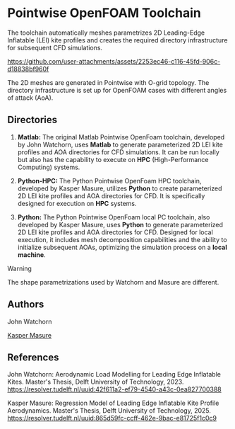 # Pointwise OpenFOAM Toolchain

The toolchain automatically meshes parametrizes 2D Leading-Edge Inflatable (LEI) kite profiles and creates the required directory infrastructure for subsequent CFD simulations.

https://github.com/user-attachments/assets/2253ec46-c116-45fd-906c-d18838bf960f

The 2D meshes are generated in Pointwise with O-grid topology. The directory infrastructure is set up for OpenFOAM cases with different angles of attack (AoA).


## Directories

1. **Matlab:** The original Matlab Pointwise OpenFoam toolchain, developed by John Watchorn, uses **Matlab** to generate parameterized 2D LEI kite profiles and AOA directories for CFD simulations. It can be run locally but also has the capability to execute on **HPC** (High-Performance Computing) systems.

2. **Python-HPC:** The Python Pointwise OpenFoam HPC toolchain, developed by Kasper Masure, utilizes **Python** to create parameterized 2D LEI kite profiles and AOA directories for CFD. It is specifically designed for execution on **HPC** systems.

3. **Python:** The Python Pointwise OpenFoam local PC toolchain, also developed by Kasper Masure, uses **Python** to generate parameterized 2D LEI kite profiles and AOA directories for CFD. Designed for local execution, it includes mesh decomposition capabilities and the ability to initialize subsequent AOAs, optimizing the simulation process on a **local machine**.

> [!WARNING]
> The shape parametrizations used by Watchorn and Masure are different.

## Authors

John Watchorn

[Kasper Masure](https://github.com/kaspermasure)

## References

John Watchorn: Aerodynamic Load Modelling for Leading Edge Inflatable Kites. Master's Thesis, Delft University of Technology, 2023. https://resolver.tudelft.nl/uuid:42f611a2-ef79-4540-a43c-0ea827700388

Kasper Masure: Regression Model of Leading Edge Inflatable Kite Profile Aerodynamics. Master's Thesis, Delft University of Technology, 2025. https://resolver.tudelft.nl/uuid:865d59fc-ccff-462e-9bac-e81725f1c0c9
